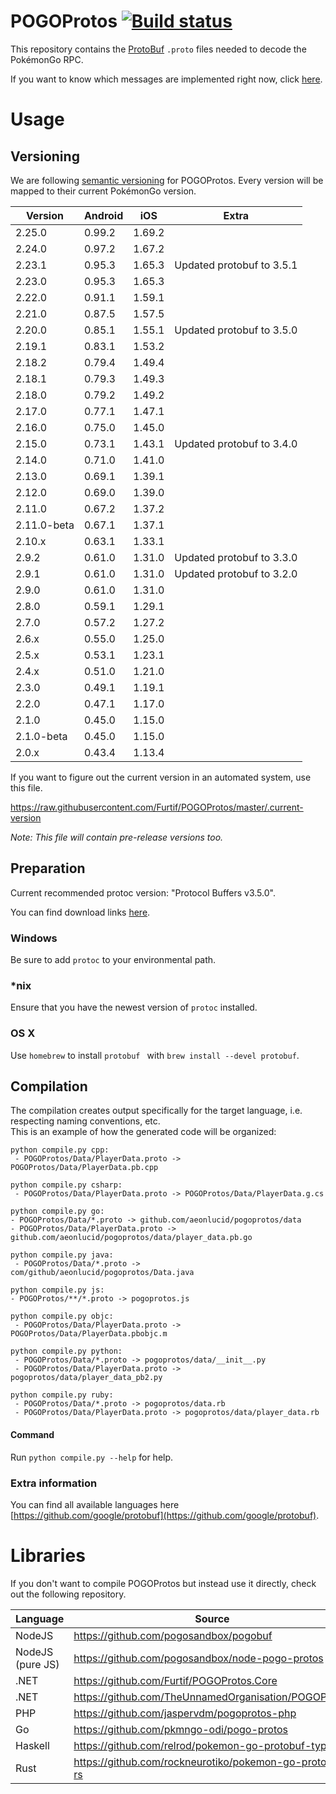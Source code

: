 POGOProtos [![Build status](https://ci.appveyor.com/api/projects/status/o5j4071rx6on2ere/branch/master?svg=true)](https://ci.appveyor.com/project/jjskuld/pogoprotos/branch/master)
===================

This repository contains the [ProtoBuf](https://github.com/google/protobuf) `.proto` files needed to decode the PokémonGo RPC.

If you want to know which messages are implemented right now, click [here](https://github.com/AeonLucid/POGOProtos/blob/master/src/POGOProtos/Networking/Requests/RequestType.proto).

# Usage

## Versioning

We are following [semantic versioning](http://semver.org/) for POGOProtos.  Every version will be mapped to their current PokémonGo version.

| Version      | Android       | iOS           | Extra                     |
|--------------|---------------|---------------|---------------------------|
| 2.25.0       | 0.99.2        | 1.69.2        |                           |
| 2.24.0       | 0.97.2        | 1.67.2        |                           |
| 2.23.1       | 0.95.3        | 1.65.3        | Updated protobuf to 3.5.1 |
| 2.23.0       | 0.95.3        | 1.65.3        |                           |
| 2.22.0       | 0.91.1        | 1.59.1        |                           |
| 2.21.0       | 0.87.5        | 1.57.5        |                           |
| 2.20.0       | 0.85.1        | 1.55.1        | Updated protobuf to 3.5.0 |
| 2.19.1       | 0.83.1        | 1.53.2        |                           |
| 2.18.2       | 0.79.4        | 1.49.4        |                           |
| 2.18.1       | 0.79.3        | 1.49.3        |                           |
| 2.18.0       | 0.79.2        | 1.49.2        |                           |
| 2.17.0       | 0.77.1        | 1.47.1        |                           |
| 2.16.0       | 0.75.0        | 1.45.0        |                           |
| 2.15.0       | 0.73.1        | 1.43.1        | Updated protobuf to 3.4.0 |
| 2.14.0       | 0.71.0        | 1.41.0        |                           |
| 2.13.0       | 0.69.1        | 1.39.1        |                           |
| 2.12.0       | 0.69.0        | 1.39.0        |                           |
| 2.11.0       | 0.67.2        | 1.37.2        |                           |
| 2.11.0-beta  | 0.67.1        | 1.37.1        |                           |
| 2.10.x       | 0.63.1        | 1.33.1        |                           |
| 2.9.2        | 0.61.0        | 1.31.0        | Updated protobuf to 3.3.0 |
| 2.9.1        | 0.61.0        | 1.31.0        | Updated protobuf to 3.2.0 |
| 2.9.0        | 0.61.0        | 1.31.0        |                           |
| 2.8.0        | 0.59.1        | 1.29.1        |                           |
| 2.7.0        | 0.57.2        | 1.27.2        |                           |
| 2.6.x        | 0.55.0        | 1.25.0        |                           |
| 2.5.x        | 0.53.1        | 1.23.1        |                           |
| 2.4.x        | 0.51.0        | 1.21.0        |                           |
| 2.3.0        | 0.49.1        | 1.19.1        |                           |
| 2.2.0        | 0.47.1        | 1.17.0        |                           |
| 2.1.0        | 0.45.0        | 1.15.0        |                           |
| 2.1.0-beta   | 0.45.0        | 1.15.0        |                           |
| 2.0.x        | 0.43.4        | 1.13.4        |                           |

If you want to figure out the current version in an automated system, use this file.

https://raw.githubusercontent.com/Furtif/POGOProtos/master/.current-version

*Note: This file will contain pre-release versions too.*

## Preparation

Current recommended protoc version: "Protocol Buffers v3.5.0".

You can find download links [here](https://github.com/google/protobuf/releases).

### Windows
Be sure to add `protoc` to your environmental path.

### *nix
Ensure that you have the newest version of `protoc` installed.

### OS X
Use `homebrew` to install `protobuf ` with `brew install --devel protobuf`.

## Compilation
The compilation creates output specifically for the target language, i.e. respecting naming conventions, etc.  
This is an example of how the generated code will be organized:

```
python compile.py cpp:
 - POGOProtos/Data/PlayerData.proto -> POGOProtos/Data/PlayerData.pb.cpp
```
```
python compile.py csharp:
 - POGOProtos/Data/PlayerData.proto -> POGOProtos/Data/PlayerData.g.cs
 ```
 ```
python compile.py go:
 - POGOProtos/Data/*.proto -> github.com/aeonlucid/pogoprotos/data
 - POGOProtos/Data/PlayerData.proto -> github.com/aeonlucid/pogoprotos/data/player_data.pb.go
```
```
python compile.py java:
 - POGOProtos/Data/*.proto -> com/github/aeonlucid/pogoprotos/Data.java
 ```
 ```
python compile.py js:
 - POGOProtos/**/*.proto -> pogoprotos.js
```
```
python compile.py objc:
 - POGOProtos/Data/PlayerData.proto -> POGOProtos/Data/PlayerData.pbobjc.m
```
```
python compile.py python:
 - POGOProtos/Data/*.proto -> pogoprotos/data/__init__.py
 - POGOProtos/Data/PlayerData.proto -> pogoprotos/data/player_data_pb2.py
```
```
python compile.py ruby:
 - POGOProtos/Data/*.proto -> pogoprotos/data.rb
 - POGOProtos/Data/PlayerData.proto -> pogoprotos/data/player_data.rb
```
#### Command

Run ```python compile.py --help``` for help.

### Extra information
You can find all available languages here [https://github.com/google/protobuf](https://github.com/google/protobuf).

# Libraries

If you don't want to compile POGOProtos but instead use it directly, check out the following repository.

| Language         | Source                                                  |
|------------------|---------------------------------------------------------|
| NodeJS           | https://github.com/pogosandbox/pogobuf                  |
| NodeJS (pure JS) | https://github.com/pogosandbox/node-pogo-protos         |
| .NET             | https://github.com/Furtif/POGOProtos.Core               |
| .NET             | https://github.com/TheUnnamedOrganisation/POGOProtos    |
| PHP              | https://github.com/jaspervdm/pogoprotos-php             |
| Go               | https://github.com/pkmngo-odi/pogo-protos               |
| Haskell          | https://github.com/relrod/pokemon-go-protobuf-types     |
| Rust             | https://github.com/rockneurotiko/pokemon-go-protobuf-rs |
